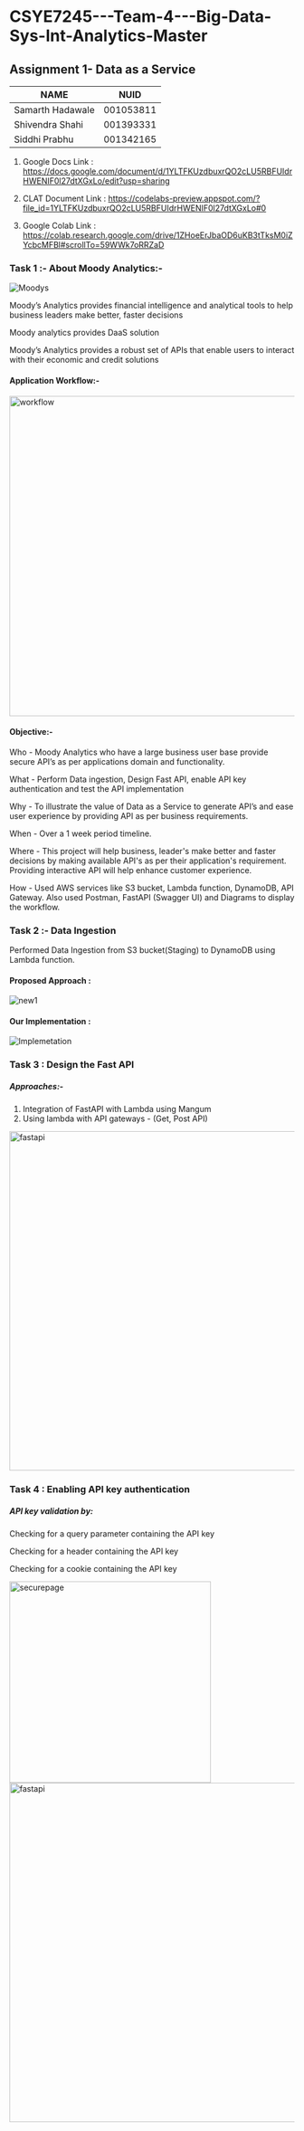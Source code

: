 # CSYE7245---Team-4---Big-Data-Sys-Int-Analytics-Master

## Assignment 1- Data as a Service 

| NAME              |     NUID        |
|------------------ |-----------------|
| Samarth Hadawale  |   001053811     |
| Shivendra Shahi   |   001393331     |
| Siddhi Prabhu     |   001342165     |


1. Google Docs Link : https://docs.google.com/document/d/1YLTFKUzdbuxrQO2cLU5RBFUIdrHWENIF0l27dtXGxLo/edit?usp=sharing

2. CLAT Document Link : https://codelabs-preview.appspot.com/?file_id=1YLTFKUzdbuxrQO2cLU5RBFUIdrHWENIF0l27dtXGxLo#0

3. Google Colab Link : https://colab.research.google.com/drive/1ZHoeErJbaOD6uKB3tTksM0iZYcbcMFBl#scrollTo=59WWk7oRRZaD

### Task 1 :- About Moody Analytics:-

![Moodys](https://user-images.githubusercontent.com/57429405/104783487-208e5400-5754-11eb-9136-a8b55afaf339.png)

Moody’s Analytics provides financial intelligence and analytical tools to help business leaders make better, faster decisions

Moody analytics provides DaaS solution

Moody’s Analytics provides a robust set of APIs that enable users to interact with their economic and credit solutions

#### Application Workflow:-

<img width="566" alt="workflow" src="https://user-images.githubusercontent.com/57429405/104866134-ca641100-590b-11eb-9965-e9b53777eaeb.PNG">

#### Objective:-

Who - Moody Analytics who have a large business user base provide secure API’s as per applications domain and functionality.
 
What - Perform Data ingestion, Design Fast API, enable API key authentication and test the API implementation 

Why - To illustrate the value of  Data as a Service to generate API’s and ease user experience by providing API as per business requirements.

When - Over a 1 week period timeline.
 
Where - This project will help business, leader's make better and faster decisions by making available API's as per their application's requirement. Providing interactive API will help enhance customer experience.
 
How - Used AWS services like S3 bucket, Lambda function, DynamoDB, API Gateway. Also used Postman, FastAPI (Swagger UI) and Diagrams to display the workflow.

### Task 2 :- Data Ingestion

Performed Data Ingestion from S3 bucket(Staging) to DynamoDB using Lambda function.

#### Proposed Approach :

![new1](https://user-images.githubusercontent.com/57429405/104783666-8d095300-5754-11eb-8cc8-cad96b8bdd31.jpg)

#### Our Implementation :

![Implemetation](https://user-images.githubusercontent.com/57429405/104783718-a8745e00-5754-11eb-90eb-36f2e3c308ce.jpg)


### Task 3 : Design the Fast API

##### Approaches:-

1. Integration of FastAPI with Lambda using Mangum 
2. Using lambda with API gateways - (Get, Post API)

<img width="600" alt="fastapi" src="https://user-images.githubusercontent.com/57429405/104866496-b5d44880-590c-11eb-80c8-9d8765fd7794.PNG">

### Task 4 : Enabling API key authentication

##### API key validation by:

Checking for a query parameter containing the API key

Checking for a header containing the API key

Checking for a cookie containing the API key

<img width="356" alt="securepage" src="https://user-images.githubusercontent.com/57429405/104866469-a3f2a580-590c-11eb-89df-f11f3be8ecf4.PNG">

<img width="600" alt="fastapi" src="https://user-images.githubusercontent.com/57429405/104866429-90473f00-590c-11eb-9fe6-a3fd82df1964.PNG">



